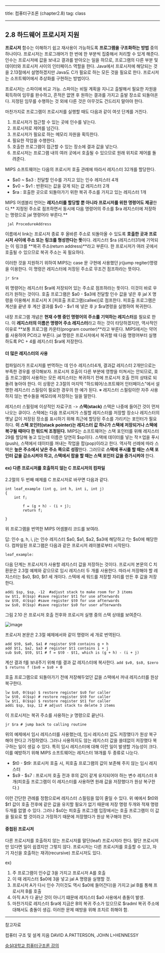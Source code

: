 
---

title:  컴퓨터구조론 (chapter2.8)
tag: class 

---
## 2.8 하드웨어 프로시저 지원

**프로시저** 함수는 이해하기 쉽고 재사용이 가능하도록 **프로그램을 구조화하는 방법** 중의 하나이다. 프로시저는 프로그래머가 한 번에 한 부분씩 집중해서 처리할 수 있게 해준다. 인수는 프로시저에 값을 보내고 결과를 받아오는 일을 하므로, 프로그램의 다른 부분 및 데이터와 프로시저 사이의 인터페이스 역할을 한다. Java에서 프로시저에 해당되는 것을 2.13절에서 설명하겠지만 Java도 C가 필요로 하는 모든 것을 필요로 한다. 프로시저는 소프트웨어에서 추상화를 구현하는 방법이다.

프로시저는 스파이에 비교 가능. 스파이는 비밀 계획을 지니고 출발해서 필요한 자원을 획득하여 임무를 완수하고, 흔적은 없앤 후 원하는 결과를 가지고 출발 장소로 되돌아온다. 지정된 임무를 수행하는 것 외에 다른 것은 아무것도 건드리지 말아야 한다.

마찬가지로 프로그램이 프로시저를 실행할 때도 다음과 같이 여섯 단계를 거친다.

1. 프로시저가 접근할 수 있는 곳에 인수를 넣는다.
2. 프로시저로 제어를 넘긴다.
3. 프로시저가 필요로 하는 메모리 자원을 획득한다.
4. 필요한 작업을 수행한다.
5. 호출한 프로그램이 접근할 수 있는 장소에 결과 값을 넣는다.
6. 프로시저는 프로그램 내의 여러 곳에서 호출될 수 있으므로 원래 위치로 제어를 돌려준다.

MIPS 소프트웨어는 다음의 프로시저 호출 관례에 따라서 레지스터 32개를 할당한다.

*	$a0 ~ $a3 : 전달할 인수를 가지고 있는 인수 레지스터 4개
*	$v0 ~ $v1 : 반환되는 값을 갖게 되는 값 레지스터 2개
*	$ra : 호출한 곳으로 되돌아가기 위한 복귀 주소를 가지고 있는 레지스터 1개

MIPS 어셈블리 언어는 **레지스터를 할당할 뿐 아니라 프로시저를 위한 명령어도 제공**한다.** 지정된 주소로 점프하면서 동시에 다음 명령어의 주소를 $ra 레지스터에 저장하는 명령으로 jal 명령어라 부른다.**

` jal ProcedureAddress`

이름에서 link는 프로시저 종료 후 올바른 주소로 되돌아올 수 있도록 **호출한 곳과 프로시저 사이에 주소 또는 링크를 형성한다는 뜻**이다. 레지스터 $ra (레지스터31)에 기억되는 이 링크를 **복귀 주소(return address)**라고 부른다. 한 프로시저가 여러 곳에서 호출될 수 있으므로 복귀 주소는 꼭 필요하다.

이러한 것을 지원하기 위하여 MIPS는 case 문 구현에 사용했던 jr(jump regiter)명령을 이용한다. 이 명령은 레지스터에 저장된 주소로 무조건 점프하라는 뜻이다.

`jr $ra`

위 명령어는 레지스터 $ra에 저장되어 있는 주소로 점프하라는 뜻이다. 이것이 바로 우리가 원하는 것이다. 호출 프로그램은 $a0 - $a3에 전달할 인수 값을 넣은 후 jal X 명령을 이용해서 프로시저 X [피호출 프로그램(callee)]로 점프한다. 피호출 프로그램은 계산을 끝낸 후 계산 결과를 $v0 - $v1 에 넣은 후 jr $ra명령을 실행하여 복귀한다.

내장 프로그램 개념은 **현재 수행 중인 명령어의 주소를 기억하는 레지스터**를 필요로 한다. 이 **레지스터의 이름은 명령어 주소 레지스터**라고 하는 것이 타당하겠지만, 역사적인 이유로 **보통 프로그램 카운터(program counter)**라고 부른다. 
MIPS에서는 약어를 사용하여 PC라고 부른다. jal 명령은 프로시저에서 복귀할 때 다음 명령어부터 실행하도록 PC + 4를 레지스터 $ra에 저장한다.


#### 더 많은 레지스터의 사용

컴파일러가 프로시저를 번역하는 데 인수 레지스터4개, 결과값 레지스터 2개만으로는 부족한 경우를 생각해보자. 프로시저 호출이 다른 부분에 영향을 미쳐서는 안되므로, 호출 프로그램이 사용하는 모든 레지스터는 복귀하기 전에 프로시저 호출 전의 상태로 되돌려 놓아야 한다. 이 상황은 2.3절의 마지막 "하드웨어/소프트웨어 인터페이스"에서 설명한 레지스터 스필링이 필요한 경우의 한 예가 된다.
※ 레지스터 스필링이란 자주 사용하지 않는 변수들을 메모리에 저장하는 일을 말한다.

레지스터 스필링에 이상적인 자료구조 -> **스택(stack)**
스택은 나중에 들어간 것이 먼저 나오는 큐이다. 스택에는 다음 프로시저가 스필할 레지스터를 저장할 장소나 레지스터의 옛날 값이 저장된 장소를 표시하기 위해 최근에 할당된 주소를 가리키는 포인터가 필요하다. **이 스택 포인터(stack pointer)는 레지스터 값 하나가 스택에 저장되거나 스택에 복구될 때마다 한 워드씩 조정된다.** MIPS는 소프트웨어는 스택 포인터를 위해 레지스터 29를 할당해 놓고 있는데 이름은 당연히 $sp이다. 스택에 데이터를 넣는 작ㅈ업을 푸시(push), 스택에서 데이터를 꺼내는 작업을 팝{pop)이라고 한다. 
 역사적 선례에 따라 스택은 **높은 주소에서 낮은 주소 쪽으로 성장**한다. 그러므로 **스택에 푸시를 할 때는 스택 포인터 값을 감소시켜야 하고, 스택에서 팝을 할 때는 스택 포인터 값을 증가시켜야** 한다.
 
#### ex) 다른 프로시저를 호출하지 않는 C 프로시저의 컴파일
2.2절의 두 번째 예제를 C 프로시저로 바꾸면 다음과 같다.

```
int leaf_example (int g, int h, int i, int j)
{
	int f;
    
    	f = (g + h) - (i + j);
        return f;

}
```
위 프로그램을 번역한 MIPS 어셈블리 코드를 보여라.

답: 인수 g, h, i, j는 인수 레지스터 $a0, $a1, $a2, $a3에 해당하고 f는 $s0에 해당한다.  컴파일된 프로그램은 다음과 같은 프로시저 레이블로부터 시작된다.

`leaf_example:`

다음 단계는 프로시저가 사용할 레지스터 값을 저장하는 것이다. 프로시저 본문의 C 치환문은 2.3절 예제와 같으므로 임시 레지스터 두 개를 사용한다. 따라서 저장해야 할 레지스터는 $s0, $t0, $t1 세 개이다. 스텍에 세 워드를 저장할 자리를 만든 후 값을 저장한다.
```
addi $sp, $sp, -12  #adjust stack to make room for 3 items
sw $t1, 8($sp) #save register $t1 for use afterwards
sw $t0, 4($sp) #save register $t0 for use afterwards
sw $s0, 0($sp) #save register $s0 for user afterwards
```
그림 2.10 은 프로시저 호출 전후와 프로시저 실행 중의 스택 상태를 보여준다.

![image](https://user-images.githubusercontent.com/23495876/38162181-c5bba214-3517-11e8-9d36-bc4990318725.png)

프로시저 본문은 2.3절 예제에서와 같이 명령어 세 개로 번역된다.

```
add $t0, $a0, $a1 # register $t0 contains g + h
add $t1, $a2, $a3 # register $t1 contains i + j
sub $s0, $t0, $t1 # f = $t0 - $t1, which is (g + h) - (i + j)
```

계산 결과 f를 보내주기 위해 f를 결과 값 레지스터에 복사한다.
`add $v0, $s0, $zero $ returns f ($v0 = $s0 + 0`

호출 프로그램으로 되돌아가기 전에 저장해두었던 값을 스택에서 꺼내 레지스터를 원상 복구한다.

```
lw $s0, 0($sp) $ restore register $s0 for caller
lw $t0, 4($sp) # restore register $t0 for caller
lw $t1, 8($sp) $ restore register $t1 for caller
addi $sp, $sp, 12 # adjust stack to delete 3 items
```

이 프로시저는 복귀 주소를 사용하는 jr 명령으로 끝난다.

`jr $ra # jump back to calling routine`

 위의 예제에서 임시 레지스터를 사용했는데, 임시 레지스터 값도 저장했다가 원상 복구해야 한다고 가정하였다. 그러나 사용하지도 않는 레지스터 값을 쓸데없이 저장했다 복구하는 일이 생길 수 있다. 특히 임시 레지스터에 대해 이런 일이 발생할 가능성이 크다. 이를 예방하기 위해 MIPS 소프트웨어는 레지스터 18개를 두 종류로 나눈다.
 
 *	$t0 - $t9: 프로시저 호출 시, 피호출 프로그램의 값이 보존해 주지 않는 임시 레지스터
 *	$s9 - $s7 : 프로시저 호출 전과 후의 값이 같게 유지되어야 하는 변수 레지스터 8개(피호출 프로그램이 이 레지스터를 사용하면 원래 값을 저장했다가 원상 복구한다.)

 이런 간단한 관례를 정함으로써 레지스터 스필링을 많이 줄일 수 있다. 위 예에서 $t0와 $t1 값이 호출 전후에 같은 값을 유지할 필요가 없기 때문에 저장 명령 두개와 적재 명령 두개를 없앨 수 있다. 그러나 $s0는 피호출 프로그램 입장에서는 호출 프로그램이 이 값을 필요로 할 것이라고 가정하기 때문에 저장했다가 원상 복구해야 한다.
 
#### 중첩된 프로시저
 
다른 프로시저를 호출하지 않는 프로시저를 말단(leaf) 프로시저라 한다. 말단 프로시저만 있다면 일이 쉽겠지만 그렇지 않다.
프로시저는 다른 프로시저를 호출할 수 있고, 자기 자신을 호출하는 재귀(recursive) 프로시저도 있다. 

ex)
1. 주 프로그램이 인수값 3을 가지고 프로시저 A를 호출
2. 이 때 레지스터 $a0에 3을 넣고 jal A 명령을 실행할 것.
3. 프로시저 A가 다시 인수 7(이것도 역시 $a0에 들어간다)을 가지고 jal B를 통해 프로시저 B를 호출
4. 아직 A가 다 끝난 것이 아니기 떄문에 레지스터 $a0 사용에서 충돌이 발생.
5. 마찬가지로 레지스터 $ra에 지금은 B의 복귀 주소가 있으므로 $radml 복귀 주소에 대해서도 충돌이 생김. 이러한 문제 예방을 위해 조치르 취해야 함.


---

참고자료 


컴퓨터 구조 및 설계 지음 DAVID A.PATTERSON, JOHN L>HENNESSY 

[숭실대학교 컴퓨터구조론 강의](http://www.kocw.net/home/search/kemView.do?kemId=998138)
